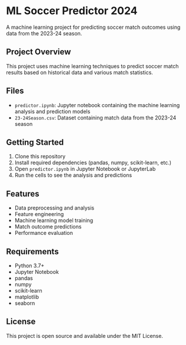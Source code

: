 # ML Soccer Predictor 2024

A machine learning project for predicting soccer match outcomes using data from the 2023-24 season.

## Project Overview

This project uses machine learning techniques to predict soccer match results based on historical data and various match statistics.

## Files

- `predictor.ipynb`: Jupyter notebook containing the machine learning analysis and prediction models
- `23-24Season.csv`: Dataset containing match data from the 2023-24 season

## Getting Started

1. Clone this repository
2. Install required dependencies (pandas, numpy, scikit-learn, etc.)
3. Open `predictor.ipynb` in Jupyter Notebook or JupyterLab
4. Run the cells to see the analysis and predictions

## Features

- Data preprocessing and analysis
- Feature engineering
- Machine learning model training
- Match outcome predictions
- Performance evaluation

## Requirements

- Python 3.7+
- Jupyter Notebook
- pandas
- numpy
- scikit-learn
- matplotlib
- seaborn

## License

This project is open source and available under the MIT License.
